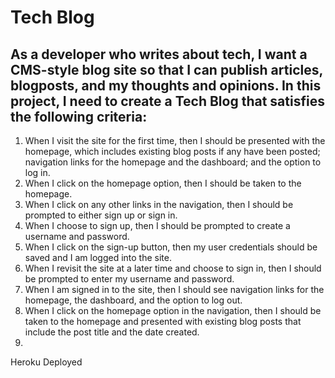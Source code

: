 # Tech Blog
  
## As a developer who writes about tech, I want a CMS-style blog site so that I can publish articles, blogposts, and my thoughts and opinions. In this project, I need to create a Tech Blog that satisfies the following criteria: 
  1. When I visit the site for the first time, then I should be presented with the homepage, which includes existing blog posts if any have been posted; navigation links for the homepage and the dashboard; and the option to log in.
  2. When I click on the homepage option, then I should be taken to the homepage.
  3. When I click on any other links in the navigation, then I should be prompted to either sign up or sign in.
  4. When I choose to sign up, then I should be prompted to create a username and password.
  5. When I click on the sign-up button, then my user credentials should be saved and I am logged into the site.
  6. When I revisit the site at a later time and choose to sign in, then I should be prompted to enter my username and password.
  7. When I am signed in to the site, then I should see navigation links for the homepage, the dashboard, and the option to log out.
  8. When I click on the homepage option in the navigation, then I should be taken to the homepage and presented with existing blog posts that include the post title and the date created.
  9. 

Heroku Deployed 